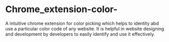# Chrome_extension-color-
A intuitive chrome extension for color picking which helps to identity abd use a particular color code of any website. It is helpful in website designing and development by developers to easily identify and use it effectively.
